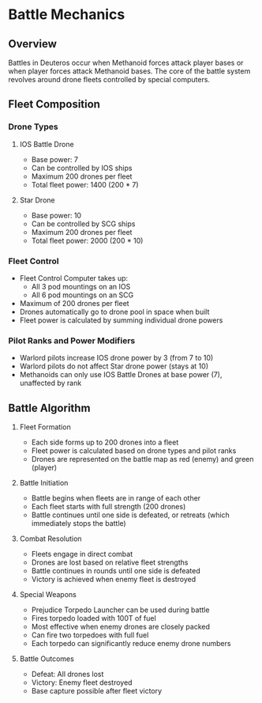 # Battle Mechanics

## Overview
Battles in Deuteros occur when Methanoid forces attack player bases or when player forces attack Methanoid bases. The core of the battle system revolves around drone fleets controlled by special computers.

## Fleet Composition

### Drone Types
1. IOS Battle Drone
   - Base power: 7
   - Can be controlled by IOS ships
   - Maximum 200 drones per fleet
   - Total fleet power: 1400 (200 * 7)

2. Star Drone
   - Base power: 10
   - Can be controlled by SCG ships
   - Maximum 200 drones per fleet
   - Total fleet power: 2000 (200 * 10)

### Fleet Control
- Fleet Control Computer takes up:
  - All 3 pod mountings on an IOS
  - All 6 pod mountings on an SCG
- Maximum of 200 drones per fleet
- Drones automatically go to drone pool in space when built
- Fleet power is calculated by summing individual drone powers

### Pilot Ranks and Power Modifiers
- Warlord pilots increase IOS drone power by 3 (from 7 to 10)
- Warlord pilots do not affect Star drone power (stays at 10)
- Methanoids can only use IOS Battle Drones at base power (7), unaffected by rank

## Battle Algorithm

1. Fleet Formation
   - Each side forms up to 200 drones into a fleet
   - Fleet power is calculated based on drone types and pilot ranks
   - Drones are represented on the battle map as red (enemy) and green (player)

2. Battle Initiation
   - Battle begins when fleets are in range of each other
   - Each fleet starts with full strength (200 drones)
   - Battle continues until one side is defeated, or retreats (which immediately stops the battle)

3. Combat Resolution
   - Fleets engage in direct combat
   - Drones are lost based on relative fleet strengths
   - Battle continues in rounds until one side is defeated
   - Victory is achieved when enemy fleet is destroyed

4. Special Weapons
   - Prejudice Torpedo Launcher can be used during battle
   - Fires torpedo loaded with 100T of fuel
   - Most effective when enemy drones are closely packed
   - Can fire two torpedoes with full fuel
   - Each torpedo can significantly reduce enemy drone numbers

5. Battle Outcomes
   - Defeat: All drones lost
   - Victory: Enemy fleet destroyed
   - Base capture possible after fleet victory
